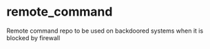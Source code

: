 # remote_command
Remote command repo to be used on backdoored systems when it is blocked by firewall

